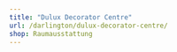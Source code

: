 ```yaml
---
title: "Dulux Decorator Centre"
url: /darlington/dulux-decorator-centre/
shop: Raumausstattung
---
```

